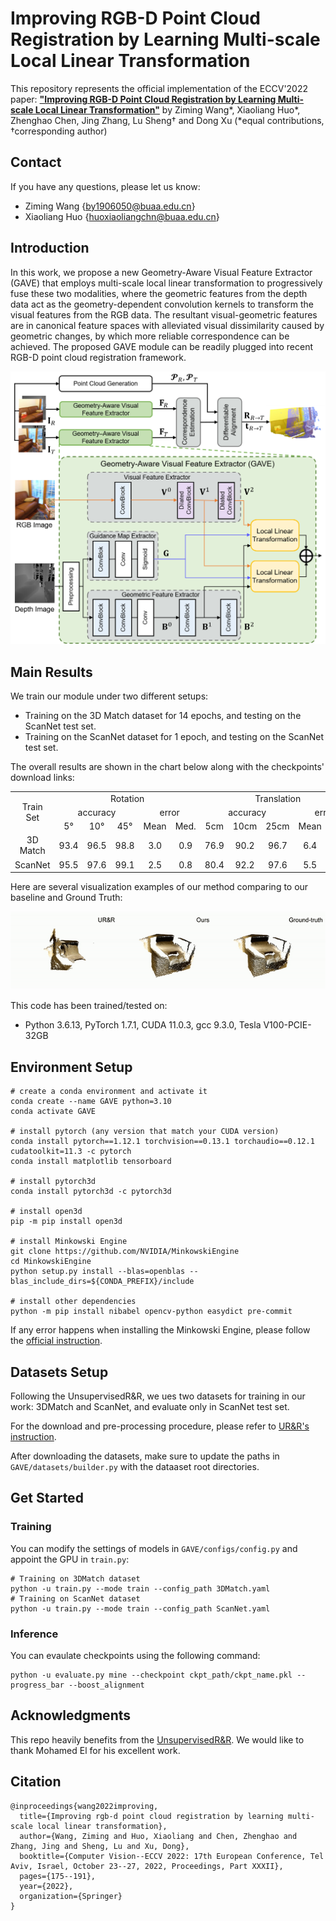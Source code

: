 # Improving RGB-D Point Cloud Registration by Learning Multi-scale Local Linear Transformation

This repository represents the official implementation of the ECCV'2022 paper: **["Improving RGB-D Point Cloud Registration by Learning Multi-scale Local Linear Transformation"](http://arxiv.org/abs/2208.14893)** by Ziming Wang*, Xiaoliang Huo*, Zhenghao Chen, Jing Zhang, Lu Sheng† and Dong Xu (*equal contributions, †corresponding author)

<!--
This paper focus on RGB-D based feature extraction for 3D point clouds registration. If you find this project useful, please cite:
-->

## Contact
If you have any questions, please let us know:

* Ziming Wang {by1906050@buaa.edu.cn}
* Xiaoliang Huo {huoxiaoliangchn@buaa.edu.cn}

## Introduction

In this work, we propose a new Geometry-Aware Visual Feature Extractor (GAVE) that employs multi-scale local linear transformation to progressively fuse these two modalities, where the geometric features from the depth data act as the geometry-dependent convolution kernels to transform the visual features from the RGB data. The resultant visual-geometric features are in canonical feature spaces with alleviated visual dissimilarity caused by geometric changes, by which more reliable correspondence can be achieved. The proposed GAVE module can be readily plugged into recent RGB-D point cloud registration framework.

![pipeline](assest/pipeline.png)

## Main Results

We train our module under two different setups: 
- Training on the 3D Match dataset for 14 epochs, and testing on the ScanNet test set.
- Training on the ScanNet dataset for 1 epoch, and testing on the ScanNet test set.

The overall results are shown in the chart below along with the checkpoints' download links:

<div align=center>
    <table>
        <tr>
            <td rowspan="3",div align="center">Train Set</td>
            <td colspan="5",div align="center">Rotation</td>   
            <td colspan="5",div align="center">Translation</td> 
            <td colspan="5",div align="center">Chamfer Distance</td>
            <td rowspan="3",div align="center">Ckpts</td>
        </tr>
        <tr>
            <td colspan="3",div align="center">accuracy</td>   
            <td colspan="2",div align="center">error</td>   
            <td colspan="3",div align="center">accuracy</td>   
            <td colspan="2",div align="center">error</td>   
            <td colspan="3",div align="center">accuracy</td>   
            <td colspan="2",div align="center">error</td>   
        </tr>
        <tr>
            <td div align="center">5°</td> 
            <td div align="center">10°</td> 
            <td div align="center">45°</td> 
            <td div align="center">Mean</td> 
            <td div align="center">Med.</td> 
            <td div align="center">5cm</td> 
            <td div align="center">10cm</td> 
            <td div align="center">25cm</td> 
            <td div align="center">Mean</td> 
            <td div align="center">Med.</td> 
            <td div align="center">1mm</td> 
            <td div align="center">5mm</td> 
            <td div align="center">10mm</td> 
            <td div align="center">Mean</td> 
            <td div align="center">Med.</td> 
        </tr>
        <tr>
            <td div align="center">3D Match</td>
            <td div align="center">93.4</td> 
            <td div align="center">96.5</td> 
            <td div align="center">98.8</td> 
            <td div align="center">3.0</td> 
            <td div align="center">0.9</td> 
            <td div align="center">76.9</td> 
            <td div align="center">90.2</td> 
            <td div align="center">96.7</td> 
            <td div align="center">6.4</td> 
            <td div align="center">2.4</td> 
            <td div align="center">86.4</td> 
            <td div align="center">95.1</td> 
            <td div align="center">96.8</td> 
            <td div align="center">5.3</td> 
            <td div align="center">0.1</td> 
            <td dic align="center"><a href="https://github.com/514DNA/LLT/blob/main/pretrained_weights/GAVE_3dmatch.pkl">ckpt</td>
        </tr>  
        <tr>
            <td div align="center">ScanNet</td>
            <td div align="center">95.5</td> 
            <td div align="center">97.6</td> 
            <td div align="center">99.1</td> 
            <td div align="center">2.5</td> 
            <td div align="center">0.8</td> 
            <td div align="center">80.4</td> 
            <td div align="center">92.2</td> 
            <td div align="center">97.6</td> 
            <td div align="center">5.5</td> 
            <td div align="center">2.2</td> 
            <td div align="center">88.9</td> 
            <td div align="center">96.4</td> 
            <td div align="center">97.6</td> 
            <td div align="center">4.6</td> 
            <td div align="center">0.1</td> 
            <td dic align="center"><a href="https://github.com/514DNA/LLT/blob/main/pretrained_weights/GAVE_scannet.pkl">ckpt</td>
        </tr>  
    </table>
</div>

Here are several visualization examples of our method comparing to our baseline and Ground Truth:

<div align=center>
    <img src="assest/demonstration.gif">
</div>

This code has been trained/tested on:

- Python 3.6.13, PyTorch 1.7.1, CUDA 11.0.3, gcc 9.3.0, Tesla V100-PCIE-32GB

## Environment Setup

```
# create a conda environment and activate it
conda create --name GAVE python=3.10
conda activate GAVE

# install pytorch (any version that match your CUDA version)
conda install pytorch==1.12.1 torchvision==0.13.1 torchaudio==0.12.1 cudatoolkit=11.3 -c pytorch
conda install matplotlib tensorboard

# install pytorch3d
conda install pytorch3d -c pytorch3d

# install open3d
pip -m pip install open3d

# install Minkowski Engine 
git clone https://github.com/NVIDIA/MinkowskiEngine
cd MinkowskiEngine
python setup.py install --blas=openblas --blas_include_dirs=${CONDA_PREFIX}/include

# install other dependencies
python -m pip install nibabel opencv-python easydict pre-commit
```
If any error happens when installing the Minkowski Engine, please follow the [official instruction](https://github.com/NVIDIA/MinkowskiEngine#Installation).

## Datasets Setup

Following the UnsupervisedR&R, we ues two datasets for training in our work: 3DMatch and ScanNet, and evaluate only in ScanNet test set.

For the download and pre-processing procedure, please refer to [UR&R's 
instruction](https://github.com/mbanani/unsupervisedRR/blob/main/docs/datasets.md).

After downloading the datasets, make sure to update the paths in `GAVE/datasets/builder.py` with the dataaset root directories.

## Get Started

### Training
You can modify the settings of models in `GAVE/configs/config.py` and appoint the GPU in `train.py`:
```
# Training on 3DMatch dataset
python -u train.py --mode train --config_path 3DMatch.yaml
# Training on ScanNet dataset
python -u train.py --mode train --config_path ScanNet.yaml
```

### Inference
You can evaulate checkpoints using the following command:
```
python -u evaluate.py mine --checkpoint ckpt_path/ckpt_name.pkl --progress_bar --boost_alignment
```

## Acknowledgments

This repo heavily benefits from the [UnsupervisedR&R](https://github.com/mbanani/unsupervisedRR). We would like to thank Mohamed El for his excellent work.


## Citation

```
@inproceedings{wang2022improving,
  title={Improving rgb-d point cloud registration by learning multi-scale local linear transformation},
  author={Wang, Ziming and Huo, Xiaoliang and Chen, Zhenghao and Zhang, Jing and Sheng, Lu and Xu, Dong},
  booktitle={Computer Vision--ECCV 2022: 17th European Conference, Tel Aviv, Israel, October 23--27, 2022, Proceedings, Part XXXII},
  pages={175--191},
  year={2022},
  organization={Springer}
}
```